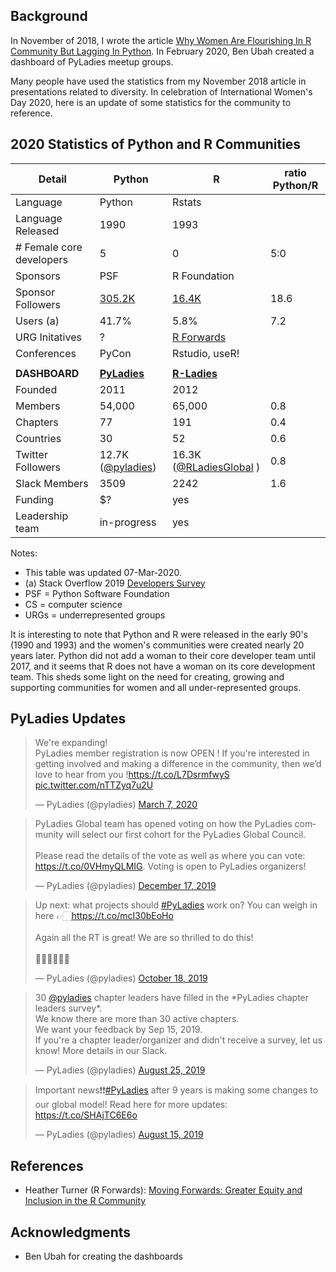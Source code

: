 ## Background
In November of 2018, I wrote the article [Why Women Are Flourishing In R Community But Lagging In Python](https://reshamas.github.io/why-women-are-flourishing-in-r-community-but-lagging-in-python/). In February 2020, Ben Ubah created a dashboard of PyLadies meetup groups. 

Many people have used the statistics from my November 2018 article in presentations related to diversity.  In celebration of International Women's Day 2020, here is an update of some statistics for the community to reference.  


## 2020 Statistics of Python and R Communities

| Detail            | Python | R  | ratio Python/R  |
|-------------------|------------|------------|----------------|
| Language          | Python     | Rstats     |                |
| Language Released | 1990       | 1993       |                |
| # Female core developers|  5   | 0          |  5:0              | 
| Sponsors       | PSF        | R Foundation |              |
| Sponsor Followers | [305.2K](https://twitter.com/ThePSF)  |  [16.4K](https://twitter.com/_R_Foundation)| 18.6  |
| Users (a)         | 41.7%      | 5.8%       |  7.2   |
| URG Initatives    | ?          | [R Forwards](https://forwards.github.io)       |     |
| Conferences       | PyCon      | Rstudio, useR! 
|                   |    |        |     |
| **DASHBOARD**     | **[PyLadies](https://nyc-pyladies.github.io/pyladies-dashboard/pyladies.html)**   | **[R-Ladies](https://benubah.github.io/r-community-explorer/rladies.html)**
| Founded           | 2011       | 2012       |                |
| Members           | 54,000     | 65,000     |  0.8   |
| Chapters          | 77         | 191        |  0.4   |
| Countries         | 30         |  52        |  0.6   |
| Twitter Followers | 12.7K ([@pyladies](https://twitter.com/pyladies))  |  16.3K ([@RLadiesGlobal](https://twitter.com/RLadiesGlobal) )   | 0.8
| Slack Members     | 3509       | 2242       |  1.6   |  
| Funding           | $?         |  yes       |           |     
| Leadership team             | in-progress| yes        |                |

Notes:  
- This table was updated 07-Mar-2020.
- (a) Stack Overflow 2019 [Developers Survey](https://insights.stackoverflow.com/survey/2019)
- PSF = Python Software Foundation  
- CS = computer science
- URGs = underrepresented groups

It is interesting to note that Python and R were released in the early 90's (1990 and 1993) and the women's communities were created nearly 20 years later.  Python did not add a woman to their core developer team until 2017, and it seems that R does not have a woman on its core development team.  This sheds some light on the need for creating, growing and supporting communities for women and all under-represented groups.  

## PyLadies Updates
<p>
<blockquote class="twitter-tweet"><p lang="en" dir="ltr">We&#39;re expanding!<br>PyLadies member registration is now OPEN ! If you&#39;re interested in getting involved and making a difference in the community, then we’d love to hear from you !<a href="https://t.co/L7DsrmfwyS">https://t.co/L7DsrmfwyS</a> <a href="https://t.co/nTTZyq7u2U">pic.twitter.com/nTTZyq7u2U</a></p>&mdash; PyLadies (@pyladies) <a href="https://twitter.com/pyladies/status/1236357624871845888?ref_src=twsrc%5Etfw">March 7, 2020</a></blockquote> <script async src="https://platform.twitter.com/widgets.js" charset="utf-8"></script>
</p>

<p>
<blockquote class="twitter-tweet"><p lang="en" dir="ltr">PyLadies Global team has opened voting on how the PyLadies community will select our first cohort for the PyLadies Global Council. <br><br>Please read the details of the vote as well as where you can vote: <a href="https://t.co/0VHmyQLMIG">https://t.co/0VHmyQLMIG</a>. Voting is open to PyLadies organizers!</p>&mdash; PyLadies (@pyladies) <a href="https://twitter.com/pyladies/status/1207072997556789248?ref_src=twsrc%5Etfw">December 17, 2019</a></blockquote> <script async src="https://platform.twitter.com/widgets.js" charset="utf-8"></script>
</p>

<blockquote class="twitter-tweet"><p lang="en" dir="ltr">Up next: what projects should <a href="https://twitter.com/hashtag/PyLadies?src=hash&amp;ref_src=twsrc%5Etfw">#PyLadies</a> work on? You can weigh in here 👉🏻<a href="https://t.co/mcI30bEoHo">https://t.co/mcI30bEoHo</a><br><br>Again all the RT is great! We are so thrilled to do this! <br><br>👋🏿👋🏼👋🏽</p>&mdash; PyLadies (@pyladies) <a href="https://twitter.com/pyladies/status/1185308589361127424?ref_src=twsrc%5Etfw">October 18, 2019</a></blockquote> <script async src="https://platform.twitter.com/widgets.js" charset="utf-8"></script>

<blockquote class="twitter-tweet"><p lang="en" dir="ltr">30 <a href="https://twitter.com/pyladies?ref_src=twsrc%5Etfw">@pyladies</a> chapter leaders have filled in the *PyLadies chapter leaders survey*.<br>We know there are more than 30 active chapters.<br>We want your feedback by Sep 15, 2019.<br>If you&#39;re a chapter leader/organizer and didn&#39;t receive a survey, let us know! More details in our Slack.</p>&mdash; PyLadies (@pyladies) <a href="https://twitter.com/pyladies/status/1165669768092762121?ref_src=twsrc%5Etfw">August 25, 2019</a></blockquote> <script async src="https://platform.twitter.com/widgets.js" charset="utf-8"></script>

<p>
<blockquote class="twitter-tweet"><p lang="en" dir="ltr">Important news❗❗<a href="https://twitter.com/hashtag/PyLadies?src=hash&amp;ref_src=twsrc%5Etfw">#PyLadies</a> after 9 years is making some changes to our global model! Read here for more updates: <a href="https://t.co/SHAjTC6E6o">https://t.co/SHAjTC6E6o</a></p>&mdash; PyLadies (@pyladies) <a href="https://twitter.com/pyladies/status/1162061210965204994?ref_src=twsrc%5Etfw">August 15, 2019</a></blockquote> <script async src="https://platform.twitter.com/widgets.js" charset="utf-8"></script>
</p>

## References
- Heather Turner (R Forwards): [Moving Forwards: Greater Equity and Inclusion in the R Community](https://www.heatherturner.net/talks/celebration2020)

## Acknowledgments
- Ben Ubah for creating the dashboards
